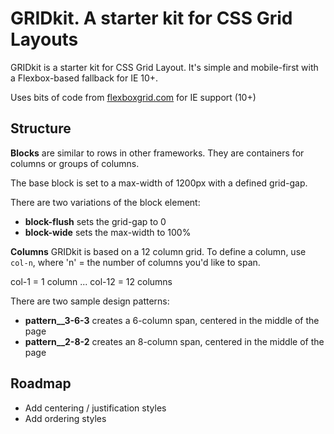 # GRIDkit. A starter kit for CSS Grid Layouts

GRIDkit is a starter kit for CSS Grid Layout. It's simple and mobile-first with a Flexbox-based fallback for IE 10+.

Uses bits of code from [flexboxgrid.com](http://flexboxgrid.com) for IE support (10+)

## Structure

**Blocks** are similar to rows in other frameworks. They are containers for columns or groups of columns.

The base block is set to a max-width of 1200px with a defined grid-gap.

There are two variations of the block element:

- **block-flush** sets the grid-gap to 0
- **block-wide** sets the max-width to 100%

**Columns**
GRIDkit is based on a 12 column grid. To define a column, use `col-n`, where 'n' = the number of columns you'd like to span. 

col-1 = 1 column
...
col-12 = 12 columns

There are two sample design patterns:

- **pattern__3-6-3** creates a 6-column span, centered in the middle of the page
- **pattern__2-8-2** creates an 8-column span, centered in the middle of the page

## Roadmap

- Add centering / justification styles
- Add ordering styles
